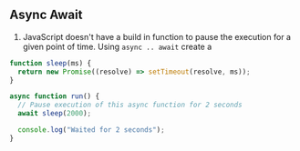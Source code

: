 ## Async Await

1. JavaScript doesn't have a build in function to pause the execution for a given point of time. Using `async .. await` create a

```js
function sleep(ms) {
  return new Promise((resolve) => setTimeout(resolve, ms));
}

async function run() {
  // Pause execution of this async function for 2 seconds
  await sleep(2000);

  console.log("Waited for 2 seconds");
}
```
